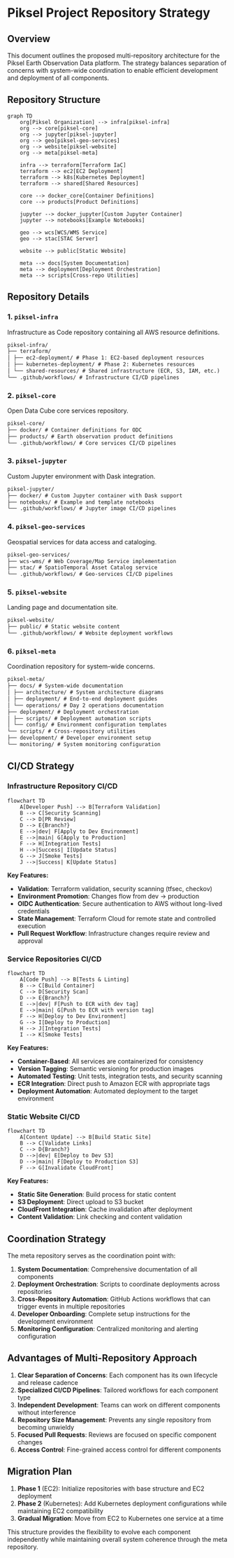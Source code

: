 # Piksel Project Repository Strategy

## Overview

This document outlines the proposed multi-repository architecture for the Piksel Earth Observation Data platform. The strategy balances separation of concerns with system-wide coordination to enable efficient development and deployment of all components.

## Repository Structure

```mermaid
graph TD
    org[Piksel Organization] --> infra[piksel-infra]
    org --> core[piksel-core]
    org --> jupyter[piksel-jupyter]
    org --> geo[piksel-geo-services]
    org --> website[piksel-website]
    org --> meta[piksel-meta]

    infra --> terraform[Terraform IaC]
    terraform --> ec2[EC2 Deployment]
    terraform --> k8s[Kubernetes Deployment]
    terraform --> shared[Shared Resources]

    core --> docker_core[Container Definitions]
    core --> products[Product Definitions]

    jupyter --> docker_jupyter[Custom Jupyter Container]
    jupyter --> notebooks[Example Notebooks]

    geo --> wcs[WCS/WMS Service]
    geo --> stac[STAC Server]

    website --> public[Static Website]

    meta --> docs[System Documentation]
    meta --> deployment[Deployment Orchestration]
    meta --> scripts[Cross-repo Utilities]
```

## Repository Details

### 1. `piksel-infra`

Infrastructure as Code repository containing all AWS resource definitions.

```markdown
piksel-infra/
├── terraform/
│ ├── ec2-deployment/ # Phase 1: EC2-based deployment resources
│ ├── kubernetes-deployment/ # Phase 2: Kubernetes resources  
│ └── shared-resources/ # Shared infrastructure (ECR, S3, IAM, etc.)
└── .github/workflows/ # Infrastructure CI/CD pipelines
```

### 2. `piksel-core`

Open Data Cube core services repository.

```markdown
piksel-core/
├── docker/ # Container definitions for ODC
├── products/ # Earth observation product definitions
└── .github/workflows/ # Core services CI/CD pipelines
```

### 3. `piksel-jupyter`

Custom Jupyter environment with Dask integration.

```markdown
piksel-jupyter/
├── docker/ # Custom Jupyter container with Dask support
├── notebooks/ # Example and template notebooks
└── .github/workflows/ # Jupyter image CI/CD pipelines
```

### 4. `piksel-geo-services`

Geospatial services for data access and cataloging.

```markdown
piksel-geo-services/
├── wcs-wms/ # Web Coverage/Map Service implementation
├── stac/ # SpatioTemporal Asset Catalog service
└── .github/workflows/ # Geo-services CI/CD pipelines
```

### 5. `piksel-website`

Landing page and documentation site.

```markdown
piksel-website/
├── public/ # Static website content
└── .github/workflows/ # Website deployment workflows
```

### 6. `piksel-meta`

Coordination repository for system-wide concerns.

```markdown
piksel-meta/
├── docs/ # System-wide documentation
│ ├── architecture/ # System architecture diagrams
│ ├── deployment/ # End-to-end deployment guides
│ └── operations/ # Day 2 operations documentation
├── deployment/ # Deployment orchestration
│ ├── scripts/ # Deployment automation scripts
│ └── config/ # Environment configuration templates
└── scripts/ # Cross-repository utilities
├── development/ # Developer environment setup
└── monitoring/ # System monitoring configuration
```

## CI/CD Strategy

### Infrastructure Repository CI/CD

```mermaid
flowchart TD
    A[Developer Push] --> B[Terraform Validation]
    B --> C[Security Scanning]
    C --> D[PR Review]
    D --> E{Branch?}
    E -->|dev| F[Apply to Dev Environment]
    E -->|main| G[Apply to Production]
    F --> H[Integration Tests]
    H -->|Success| I[Update Status]
    G --> J[Smoke Tests]
    J -->|Success| K[Update Status]
```

**Key Features:**

- **Validation**: Terraform validation, security scanning (tfsec, checkov)
- **Environment Promotion**: Changes flow from dev → production
- **OIDC Authentication**: Secure authentication to AWS without long-lived credentials
- **State Management**: Terraform Cloud for remote state and controlled execution
- **Pull Request Workflow**: Infrastructure changes require review and approval

### Service Repositories CI/CD

```mermaid
flowchart TD
    A[Code Push] --> B[Tests & Linting]
    B --> C[Build Container]
    C --> D[Security Scan]
    D --> E{Branch?}
    E -->|dev| F[Push to ECR with dev tag]
    E -->|main| G[Push to ECR with version tag]
    F --> H[Deploy to Dev Environment]
    G --> I[Deploy to Production]
    H --> J[Integration Tests]
    I --> K[Smoke Tests]
```

**Key Features:**

- **Container-Based**: All services are containerized for consistency
- **Version Tagging**: Semantic versioning for production images
- **Automated Testing**: Unit tests, integration tests, and security scanning
- **ECR Integration**: Direct push to Amazon ECR with appropriate tags
- **Deployment Automation**: Automated deployment to the target environment

### Static Website CI/CD

```mermaid
flowchart TD
    A[Content Update] --> B[Build Static Site]
    B --> C[Validate Links]
    C --> D{Branch?}
    D -->|dev| E[Deploy to Dev S3]
    D -->|main| F[Deploy to Production S3]
    F --> G[Invalidate CloudFront]
```

**Key Features:**

- **Static Site Generation**: Build process for static content
- **S3 Deployment**: Direct upload to S3 bucket
- **CloudFront Integration**: Cache invalidation after deployment
- **Content Validation**: Link checking and content validation

## Coordination Strategy

The meta repository serves as the coordination point with:

1. **System Documentation**: Comprehensive documentation of all components
2. **Deployment Orchestration**: Scripts to coordinate deployments across repositories
3. **Cross-Repository Automation**: GitHub Actions workflows that can trigger events in multiple repositories
4. **Developer Onboarding**: Complete setup instructions for the development environment
5. **Monitoring Configuration**: Centralized monitoring and alerting configuration

## Advantages of Multi-Repository Approach

1. **Clear Separation of Concerns**: Each component has its own lifecycle and release cadence
2. **Specialized CI/CD Pipelines**: Tailored workflows for each component type
3. **Independent Development**: Teams can work on different components without interference
4. **Repository Size Management**: Prevents any single repository from becoming unwieldy
5. **Focused Pull Requests**: Reviews are focused on specific component changes
6. **Access Control**: Fine-grained access control for different components

## Migration Plan

1. **Phase 1** (EC2): Initialize repositories with base structure and EC2 deployment
2. **Phase 2** (Kubernetes): Add Kubernetes deployment configurations while maintaining EC2 compatibility
3. **Gradual Migration**: Move from EC2 to Kubernetes one service at a time

This structure provides the flexibility to evolve each component independently while maintaining overall system coherence through the meta repository.
